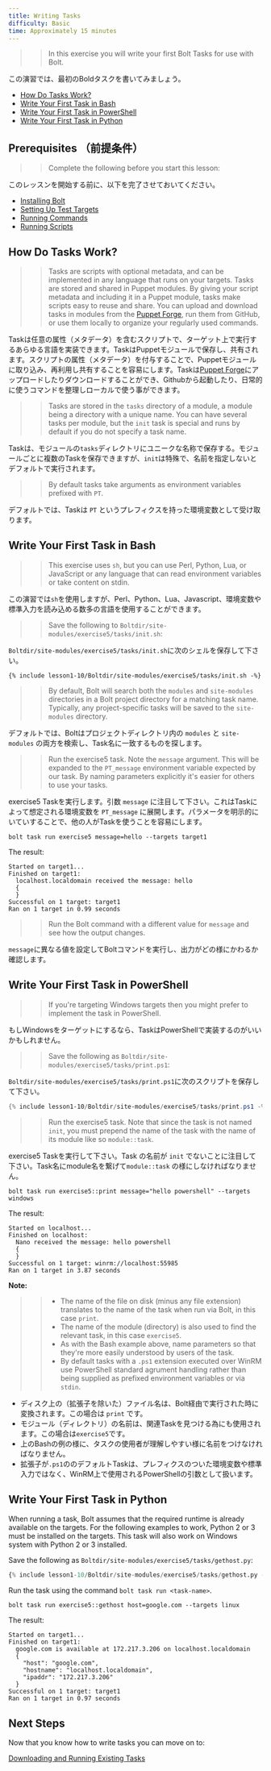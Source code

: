 ```yaml
---
title: Writing Tasks
difficulty: Basic
time: Approximately 15 minutes
---
```


>> In this exercise you will write your first Bolt Tasks for use with Bolt. 

この演習では、最初のBoldタスクを書いてみましょう。

- [How Do Tasks Work?](#how-do-tasks-work)
- [Write Your First Task in Bash](#write-your-first-task-in-bash)
- [Write Your First Task in PowerShell](#write-your-first-task-in-powershell)
- [Write Your First Task in Python](#write-your-first-task-in-python)

## Prerequisites （前提条件）
>> Complete the following before you start this lesson:

このレッスンを開始する前に、以下を完了させておいてください。

- [Installing Bolt](../01-installing-bolt)
- [Setting Up Test Targets](../02-acquiring-targets)
- [Running Commands](../03-running-commands)
- [Running Scripts](../04-running-scripts)


## How Do Tasks Work?

>> Tasks are scripts with optional metadata, and can be implemented in any language that runs on your targets. Tasks are stored and shared in Puppet modules. By giving your script metadata and including it in a Puppet module, tasks make scripts easy to reuse and share. You can upload and download tasks in modules from the [Puppet Forge](https://forge.puppet.com/), run them from GitHub, or use them locally to organize your regularly used commands.

Taskは任意の属性（メタデータ）を含むスクリプトで、ターゲット上で実行するあらゆる言語を実装できます。TaskはPuppetモジュールで保存し、共有されます。スクリプトの属性（メタデータ）を付与することで、Puppetモジュールに取り込み、再利用し共有することを容易にします。Taskは[Puppet Forge](https://forge.puppet.com/)にアップロードしたりダウンロードすることができ、Githubから起動したり、日常的に使うコマンドを整理しローカルで使う事ができます。

>> Tasks are stored in the `tasks` directory of a module, a module being a directory with a unique name. You can have several tasks per module, but the `init` task is special and runs by default if you do not specify a task name.

Taskは、モジュールの`tasks`ディレクトリにユニークな名称で保存する。モジュールごとに複数のTaskを保存できますが、`init`は特殊で、名前を指定しないとデフォルトで実行されます。

>> By default tasks take arguments as environment variables prefixed with `PT`. 

デフォルトでは、Taskは `PT` というプレフィクスを持った環境変数として受け取ります。

## Write Your First Task in Bash

>> This exercise uses `sh`, but you can use Perl, Python, Lua, or JavaScript or any language that can read environment variables or take content on stdin.

この演習では`sh`を使用しますが、Perl、Python、Lua、Javascript、環境変数や標準入力を読み込める数多の言語を使用することができます。

>> Save the following to `Boltdir/site-modules/exercise5/tasks/init.sh`:

`Boltdir/site-modules/exercise5/tasks/init.sh`に次のシェルを保存して下さい。

```shell
{% include lesson1-10/Boltdir/site-modules/exercise5/tasks/init.sh -%}
```

>> By default, Bolt will search both the `modules` and `site-modules` directories in a Bolt project directory for a matching task name. Typically, any project-specific tasks will be saved to the `site-modules` directory.

デフォルトでは、Boltはプロジェクトディレクトリ内の `modules` と `site-modules` の両方を検索し、Task名に一致するものを探します。

>> Run the exercise5 task. Note the `message` argument. This will be expanded to the `PT_message` environment variable expected by our task. By naming parameters explicitly it's easier for others to use your tasks.

exercise5 Taskを実行します。引数 `message` に注目して下さい。これはTaskによって想定される環境変数を `PT_message` に展開します。パラメータを明示的にいていすることで、他の人がTaskを使うことを容易にします。

```shell
bolt task run exercise5 message=hello --targets target1
```

The result:

```
Started on target1...
Finished on target1:
  localhost.localdomain received the message: hello
  {
  }
Successful on 1 target: target1
Ran on 1 target in 0.99 seconds
```

>> Run the Bolt command with a different value for `message` and see how the output changes.

`message`に異なる値を設定してBoltコマンドを実行し、出力がどの様にかわるか確認します。

## Write Your First Task in PowerShell

>> If you're targeting Windows targets then you might prefer to implement the task in PowerShell. 

もしWindowsをターゲットにするなら、TaskはPowerShellで実装するのがいいかもしれません。

>> Save the following as `Boltdir/site-modules/exercise5/tasks/print.ps1`:

`Boltdir/site-modules/exercise5/tasks/print.ps1`に次のスクリプトを保存して下さい。

```powershell
{% include lesson1-10/Boltdir/site-modules/exercise5/tasks/print.ps1 -%}
```

>> Run the exercise5 task. Note that since the task is not named `init`, you must prepend the name of the task with the name of its module like so `module::task`.

exercise5 Taskを実行して下さい。Task の名前が `init` でないことに注目して下さい。Task名にmodule名を繋げて`module::task` の様にしなければなりません。

```shell
bolt task run exercise5::print message="hello powershell" --targets windows
```

The result:

```
Started on localhost...
Finished on localhost:
  Nano received the message: hello powershell
  {
  }
Successful on 1 target: winrm://localhost:55985
Ran on 1 target in 3.87 seconds
```

**Note:**

>> * The name of the file on disk (minus any file extension) translates to the name of the task when run via Bolt, in this case `print`.
>> * The name of the module (directory) is also used to find the relevant task, in this case `exercise5`.
>> * As with the Bash example above, name parameters so that they're more easily understood by users of the task.
>> * By default tasks with a `.ps1` extension executed over WinRM use PowerShell standard agrument handling rather than being supplied as prefixed environment variables or via `stdin`. 

* ディスク上の（拡張子を除いた）ファイル名は、Bolt経由で実行された時に変換されます。この場合は `print` です。
* モジュール（ディレクトリ）の名前は、関連Taskを見つける為にも使用されます。この場合は`exercise5`です。
* 上のBashの例の様に、タスクの使用者が理解しやすい様に名前をつけなければなりません。
* 拡張子が`.ps1`ののデフォルトTaskは、プレフィクスのついた環境変数や標準入力ではなく、WinRM上で使用されるPowerShellの引数として扱います。


## Write Your First Task in Python

When running a task, Bolt assumes that the required runtime is already available on the targets. For the following examples to work, Python 2 or 3 must be installed on the targets. This task will also work on Windows system with Python 2 or 3 installed.

Save the following as `Boltdir/site-modules/exercise5/tasks/gethost.py`:

```python
{% include lesson1-10/Boltdir/site-modules/exercise5/tasks/gethost.py -%}
```

Run the task using the command `bolt task run <task-name>`.

```shell
bolt task run exercise5::gethost host=google.com --targets linux
```

The result:

```
Started on target1...
Finished on target1:
  google.com is available at 172.217.3.206 on localhost.localdomain
  {
    "host": "google.com",
    "hostname": "localhost.localdomain",
    "ipaddr": "172.217.3.206"
  }
Successful on 1 target: target1
Ran on 1 target in 0.97 seconds
```

## Next Steps

Now that you know how to write tasks you can move on to:

[Downloading and Running Existing Tasks](../06-downloading-and-running-existing-tasks)
